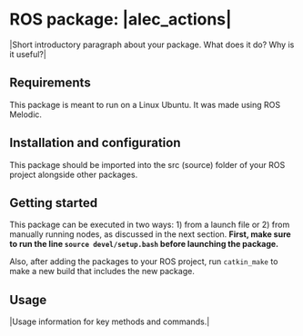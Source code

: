 # ROS package: |alec_actions|

|Short introductory paragraph about your package. What does it do? Why is it useful?|

## Requirements

This package is meant to run on a Linux Ubuntu. It was made using ROS Melodic.

## Installation and configuration

This package should be imported into the src (source) folder of your ROS project alongside other packages.

## Getting started

This package can be executed in two ways: 1) from a launch file or 2) from manually running nodes, as discussed in the next section. **First, make sure to run the line `source devel/setup.bash` before launching the package.**

Also, after adding the packages to your ROS project, run `catkin_make` to make a new build that includes the new package.

## Usage

|Usage information for key methods and commands.|

